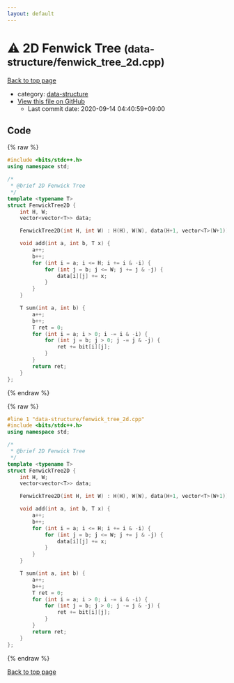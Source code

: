 ```yaml
---
layout: default
---
```


<!-- mathjax config similar to math.stackexchange -->
<script type="text/javascript" async
  src="https://cdnjs.cloudflare.com/ajax/libs/mathjax/2.7.5/MathJax.js?config=TeX-MML-AM_CHTML">
</script>
<script type="text/x-mathjax-config">
  MathJax.Hub.Config({
    TeX: { equationNumbers: { autoNumber: "AMS" }},
    tex2jax: {
      inlineMath: [ ['$','$'] ],
      processEscapes: true
    },
    "HTML-CSS": { matchFontHeight: false },
    displayAlign: "left",
    displayIndent: "2em"
  });
</script>

<script type="text/javascript" src="https://cdnjs.cloudflare.com/ajax/libs/jquery/3.4.1/jquery.min.js"></script>
<script src="https://cdn.jsdelivr.net/npm/jquery-balloon-js@1.1.2/jquery.balloon.min.js" integrity="sha256-ZEYs9VrgAeNuPvs15E39OsyOJaIkXEEt10fzxJ20+2I=" crossorigin="anonymous"></script>
<script type="text/javascript" src="../../assets/js/copy-button.js"></script>
<link rel="stylesheet" href="../../assets/css/copy-button.css" />


# :warning: 2D Fenwick Tree <small>(data-structure/fenwick_tree_2d.cpp)</small>

<a href="../../index.html">Back to top page</a>

* category: <a href="../../index.html#36397fe12f935090ad150c6ce0c258d4">data-structure</a>
* <a href="{{ site.github.repository_url }}/blob/master/data-structure/fenwick_tree_2d.cpp">View this file on GitHub</a>
    - Last commit date: 2020-09-14 04:40:59+09:00




## Code

<a id="unbundled"></a>
{% raw %}
```cpp
#include <bits/stdc++.h>
using namespace std;

/*
 * @brief 2D Fenwick Tree
 */
template <typename T>
struct FenwickTree2D {
    int H, W;
    vector<vector<T>> data;

    FenwickTree2D(int H, int W) : H(H), W(W), data(H+1, vector<T>(W+1)) {}

    void add(int a, int b, T x) {
        a++;
        b++;
        for (int i = a; i <= H; i += i & -i) {
            for (int j = b; j <= W; j += j & -j) {
                data[i][j] += x;
            }
        }
    }

    T sum(int a, int b) {
        a++;
        b++;
        T ret = 0;
        for (int i = a; i > 0; i -= i & -i) {
            for (int j = b; j > 0; j -= j & -j) {
                ret += bit[i][j];
            }
        }
        return ret;
    }
};
```
{% endraw %}

<a id="bundled"></a>
{% raw %}
```cpp
#line 1 "data-structure/fenwick_tree_2d.cpp"
#include <bits/stdc++.h>
using namespace std;

/*
 * @brief 2D Fenwick Tree
 */
template <typename T>
struct FenwickTree2D {
    int H, W;
    vector<vector<T>> data;

    FenwickTree2D(int H, int W) : H(H), W(W), data(H+1, vector<T>(W+1)) {}

    void add(int a, int b, T x) {
        a++;
        b++;
        for (int i = a; i <= H; i += i & -i) {
            for (int j = b; j <= W; j += j & -j) {
                data[i][j] += x;
            }
        }
    }

    T sum(int a, int b) {
        a++;
        b++;
        T ret = 0;
        for (int i = a; i > 0; i -= i & -i) {
            for (int j = b; j > 0; j -= j & -j) {
                ret += bit[i][j];
            }
        }
        return ret;
    }
};

```
{% endraw %}

<a href="../../index.html">Back to top page</a>

